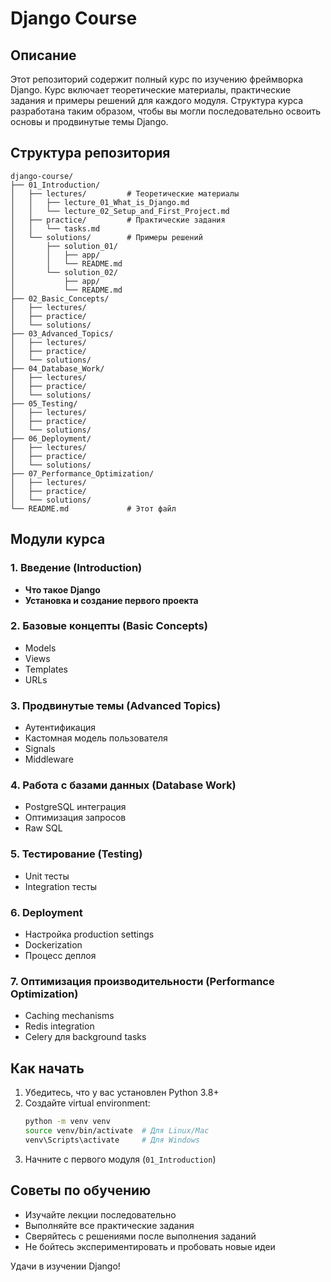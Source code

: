 # Django Course

## Описание
Этот репозиторий содержит полный курс по изучению фреймворка Django. Курс включает теоретические материалы, практические задания и примеры решений для каждого модуля. Структура курса разработана таким образом, чтобы вы могли последовательно освоить основы и продвинутые темы Django.

## Структура репозитория

~~~
django-course/
├── 01_Introduction/
│   ├── lectures/         # Теоретические материалы
│   │   ├── lecture_01_What_is_Django.md
│   │   └── lecture_02_Setup_and_First_Project.md
│   ├── practice/         # Практические задания
│   │   └── tasks.md
│   └── solutions/        # Примеры решений
│       ├── solution_01/
│       │   ├── app/
│       │   └── README.md
│       └── solution_02/
│           ├── app/
│           └── README.md
├── 02_Basic_Concepts/
│   ├── lectures/
│   ├── practice/
│   └── solutions/
├── 03_Advanced_Topics/
│   ├── lectures/
│   ├── practice/
│   └── solutions/
├── 04_Database_Work/
│   ├── lectures/
│   ├── practice/
│   └── solutions/
├── 05_Testing/
│   ├── lectures/
│   ├── practice/
│   └── solutions/
├── 06_Deployment/
│   ├── lectures/
│   ├── practice/
│   └── solutions/
├── 07_Performance_Optimization/
│   ├── lectures/
│   ├── practice/
│   └── solutions/
└── README.md             # Этот файл
~~~

## Модули курса

### 1. Введение (Introduction)
- **Что такое Django**
- **Установка и создание первого проекта**

### 2. Базовые концепты (Basic Concepts)
- Models
- Views
- Templates
- URLs

### 3. Продвинутые темы (Advanced Topics)
- Аутентификация
- Кастомная модель пользователя
- Signals
- Middleware

### 4. Работа с базами данных (Database Work)
- PostgreSQL интеграция
- Оптимизация запросов
- Raw SQL

### 5. Тестирование (Testing)
- Unit тесты
- Integration тесты

### 6. Deployment
- Настройка production settings
- Dockerization
- Процесс деплоя

### 7. Оптимизация производительности (Performance Optimization)
- Caching mechanisms
- Redis integration
- Celery для background tasks

## Как начать

1. Убедитесь, что у вас установлен Python 3.8+
2. Создайте virtual environment:
   ~~~bash
   python -m venv venv
   source venv/bin/activate  # Для Linux/Mac
   venv\Scripts\activate     # Для Windows
   ~~~
3. Начните с первого модуля (`01_Introduction`)

## Советы по обучению

- Изучайте лекции последовательно
- Выполняйте все практические задания
- Сверяйтесь с решениями после выполнения заданий
- Не бойтесь экспериментировать и пробовать новые идеи

Удачи в изучении Django!